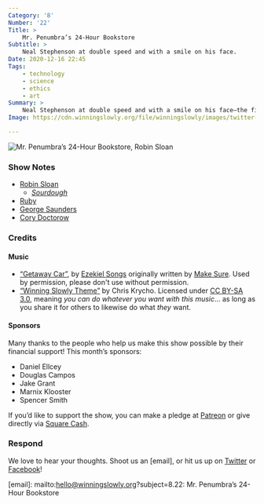 ```yaml
---
Category: '8'
Number: '22'
Title: >
    Mr. Penumbra’s 24-Hour Bookstore
Subtitle: >
    Neal Stephenson at double speed and with a smile on his face.
Date: 2020-12-16 22:45
Tags:
    - technology
    - science
    - ethics
    - art
Summary: >
    Neal Stephenson at double speed and with a smile on his face—the final entry in our book club is Robin Sloan’s debut novel, a delightfully quirky meditation on both the wonder and the limits of technology—from the printing press to Google and back again.
Image: https://cdn.winningslowly.org/file/winningslowly/images/twitter-and-tear-gas.jpg

---
```


![[<cite>Mr. Penumbra’s 24-Hour Bookstore</cite>][book], Robin Sloan](https://cdn.winningslowly.org/file/winningslowly/images/mr-penumbras-24-hour-bookstore.jpg)

[book]: https://www.alibris.com/Mr-Penumbras-24-Hour-Bookstore-Robin-Sloan/book/21924389

### Show Notes

- [Robin Sloan](https://www.robinsloan.com)
    - [<cite>Sourdough</cite>](https://www.alibris.com/Sourdough-Robin-Sloan/book/37961343)
- [Ruby](http://www.ruby-lang.org/en/)
- [George Saunders](https://www.georgesaundersbooks.com)
- [Cory Doctorow](https://craphound.com)

### Credits

#### Music

- [“Getaway Car”](http://hyperurl.co/makesureezekielsplit), by [Ezekiel Songs](https://ezekielsongs.bandcamp.com/) originally written by [Make Sure](https://makesure.bandcamp.com/releases). Used by permission, please don't use without permission.
- [“Winning Slowly Theme”](https://soundcloud.com/chriskrycho/winning-slowly) by Chris Krycho. Licensed under [CC BY-SA 3.0](https://creativecommons.org/licenses/by-sa/3.0/), meaning *you can do whatever you want with this music*… as long as you share it for others to likewise do what *they* want.

#### Sponsors

Many thanks to the people who help us make this show possible by their financial support! This month’s sponsors:

- Daniel Ellcey
- Douglas Campos
- Jake Grant
- Marnix Klooster
- Spencer Smith

If you’d like to support the show, you can make a pledge at <a href='https://www.patreon.com/winningslowly' rel='payment'>Patreon</a> or give directly via [Square Cash](https://cash.me/$winningslowly).

### Respond

We love to hear your thoughts. Shoot us an [email], or hit us up on [Twitter](https://www.twitter.com/winningslowly) or [Facebook](https://www.facebook.com/winningslowlypodcast)!

[email]: mailto:hello@winningslowly.org?subject=8.22: Mr. Penumbra’s 24-Hour Bookstore
